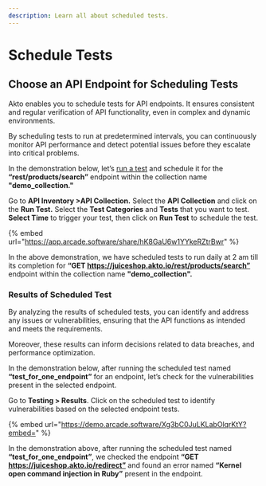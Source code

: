 ```yaml
---
description: Learn all about scheduled tests.
---
```


# Schedule Tests

## Choose an API Endpoint for Scheduling Tests

Akto enables you to schedule tests for API endpoints. It ensures consistent and regular verification of API functionality, even in complex and dynamic environments.&#x20;

By scheduling tests to run at predetermined intervals, you can continuously monitor API performance and detect potential issues before they escalate into critical problems.&#x20;

In the demonstration below, let’s [run a test](broken-reference) and schedule it for the **“rest/products/search”** endpoint within the collection name **"demo\_collection."**

Go to **API Inventory >API Collection.** Select the **API Collection** and click on the **Run Test.** Select the **Test Categories** and **Tests** that you want to test. **Select Time** to trigger your test, then click on **Run Test** to schedule the test.

{% embed url="https://app.arcade.software/share/hK8GaU6w1YYkeRZtrBwr" %}

In the above demonstration, we have scheduled tests to run daily at 2 am till its completion for **“GET https://juiceshop.akto.io/rest/products/search”** endpoint within the collection name **"demo\_collection".**

### Results of Scheduled Test

By analyzing the results of scheduled tests, you can identify and address any issues or vulnerabilities, ensuring that the API functions as intended and meets the requirements.&#x20;

Moreover, these results can inform decisions related to data breaches, and performance optimization.

In the demonstration below, after running the scheduled test named **“test\_for\_one\_endpoint”** for an endpoint, let’s check for the vulnerabilities present in the selected endpoint.  &#x20;

Go to **Testing > Results**. Click on the scheduled test to identify vulnerabilities based on the selected endpoint tests.

{% embed url="https://demo.arcade.software/Xg3bC0JuLKLabOlqrKtY?embed=" %}

In the demonstration above, after running the scheduled test named **“test\_for\_one\_endpoint”**, we checked the endpoint **“GET https://juiceshop.akto.io/redirect”** and found an error named **“Kernel open command injection in Ruby”** present in the endpoint.
